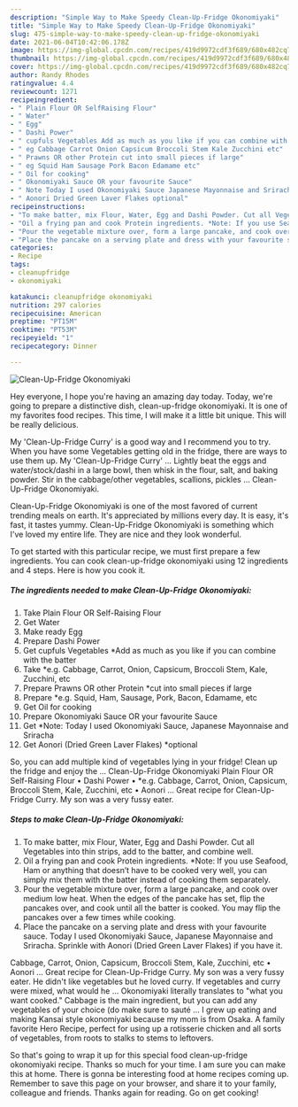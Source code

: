 ```yaml
---
description: "Simple Way to Make Speedy Clean-Up-Fridge Okonomiyaki"
title: "Simple Way to Make Speedy Clean-Up-Fridge Okonomiyaki"
slug: 475-simple-way-to-make-speedy-clean-up-fridge-okonomiyaki
date: 2021-06-04T10:42:06.178Z
image: https://img-global.cpcdn.com/recipes/419d9972cdf3f689/680x482cq70/clean-up-fridge-okonomiyaki-recipe-main-photo.jpg
thumbnail: https://img-global.cpcdn.com/recipes/419d9972cdf3f689/680x482cq70/clean-up-fridge-okonomiyaki-recipe-main-photo.jpg
cover: https://img-global.cpcdn.com/recipes/419d9972cdf3f689/680x482cq70/clean-up-fridge-okonomiyaki-recipe-main-photo.jpg
author: Randy Rhodes
ratingvalue: 4.4
reviewcount: 1271
recipeingredient:
- " Plain Flour OR SelfRaising Flour"
- " Water"
- " Egg"
- " Dashi Power"
- " cupfuls Vegetables Add as much as you like if you can combine with the batter"
- " eg Cabbage Carrot Onion Capsicum Broccoli Stem Kale Zucchini etc"
- " Prawns OR other Protein cut into small pieces if large"
- " eg Squid Ham Sausage Pork Bacon Edamame etc"
- " Oil for cooking"
- " Okonomiyaki Sauce OR your favourite Sauce"
- " Note Today I used Okonomiyaki Sauce Japanese Mayonnaise and Sriracha"
- " Aonori Dried Green Laver Flakes optional"
recipeinstructions:
- "To make batter, mix Flour, Water, Egg and Dashi Powder. Cut all Vegetables into thin strips, add to the batter, and combine well."
- "Oil a frying pan and cook Protein ingredients. *Note: If you use Seafood, Ham or anything that doesn’t have to be cooked very well, you can simply mix them with the batter instead of cooking them separately."
- "Pour the vegetable mixture over, form a large pancake, and cook over medium low heat. When the edges of the pancake has set, flip the pancakes over, and cook until all the batter is cooked. You may flip the pancakes over a few times while cooking."
- "Place the pancake on a serving plate and dress with your favourite sauce. Today I used Okonomiyaki Sauce, Japanese Mayonnaise and Sriracha. Sprinkle with Aonori (Dried Green Laver Flakes) if you have it."
categories:
- Recipe
tags:
- cleanupfridge
- okonomiyaki

katakunci: cleanupfridge okonomiyaki 
nutrition: 297 calories
recipecuisine: American
preptime: "PT15M"
cooktime: "PT53M"
recipeyield: "1"
recipecategory: Dinner

---
```



![Clean-Up-Fridge Okonomiyaki](https://img-global.cpcdn.com/recipes/419d9972cdf3f689/680x482cq70/clean-up-fridge-okonomiyaki-recipe-main-photo.jpg)

Hey everyone, I hope you're having an amazing day today. Today, we're going to prepare a distinctive dish, clean-up-fridge okonomiyaki. It is one of my favorites food recipes. This time, I will make it a little bit unique. This will be really delicious.

My &#39;Clean-Up-Fridge Curry&#39; is a good way and I recommend you to try. When you have some Vegetables getting old in the fridge, there are ways to use them up. My &#39;Clean-Up-Fridge Curry&#39; … Lightly beat the eggs and water/stock/dashi in a large bowl, then whisk in the flour, salt, and baking powder. Stir in the cabbage/other vegetables, scallions, pickles … Clean-Up-Fridge Okonomiyaki.

Clean-Up-Fridge Okonomiyaki is one of the most favored of current trending meals on earth. It's appreciated by millions every day. It is easy, it's fast, it tastes yummy. Clean-Up-Fridge Okonomiyaki is something which I've loved my entire life. They are nice and they look wonderful.


To get started with this particular recipe, we must first prepare a few ingredients. You can cook clean-up-fridge okonomiyaki using 12 ingredients and 4 steps. Here is how you cook it.

<!--inarticleads1-->

##### The ingredients needed to make Clean-Up-Fridge Okonomiyaki:

1. Take  Plain Flour OR Self-Raising Flour
1. Get  Water
1. Make ready  Egg
1. Prepare  Dashi Power
1. Get  cupfuls Vegetables *Add as much as you like if you can combine with the batter
1. Take  *e.g. Cabbage, Carrot, Onion, Capsicum, Broccoli Stem, Kale, Zucchini, etc
1. Prepare  Prawns OR other Protein *cut into small pieces if large
1. Prepare  *e.g. Squid, Ham, Sausage, Pork, Bacon, Edamame, etc
1. Get  Oil for cooking
1. Prepare  Okonomiyaki Sauce OR your favourite Sauce
1. Get  *Note: Today I used Okonomiyaki Sauce, Japanese Mayonnaise and Sriracha
1. Get  Aonori (Dried Green Laver Flakes) *optional


So, you can add multiple kind of vegetables lying in your fridge! Clean up the fridge and enjoy the … Clean-Up-Fridge Okonomiyaki Plain Flour OR Self-Raising Flour • Dashi Power • *e.g. Cabbage, Carrot, Onion, Capsicum, Broccoli Stem, Kale, Zucchini, etc • Aonori … Great recipe for Clean-Up-Fridge Curry. My son was a very fussy eater. 

<!--inarticleads2-->

##### Steps to make Clean-Up-Fridge Okonomiyaki:

1. To make batter, mix Flour, Water, Egg and Dashi Powder. Cut all Vegetables into thin strips, add to the batter, and combine well.
1. Oil a frying pan and cook Protein ingredients. *Note: If you use Seafood, Ham or anything that doesn’t have to be cooked very well, you can simply mix them with the batter instead of cooking them separately.
1. Pour the vegetable mixture over, form a large pancake, and cook over medium low heat. When the edges of the pancake has set, flip the pancakes over, and cook until all the batter is cooked. You may flip the pancakes over a few times while cooking.
1. Place the pancake on a serving plate and dress with your favourite sauce. Today I used Okonomiyaki Sauce, Japanese Mayonnaise and Sriracha. Sprinkle with Aonori (Dried Green Laver Flakes) if you have it.


Cabbage, Carrot, Onion, Capsicum, Broccoli Stem, Kale, Zucchini, etc • Aonori … Great recipe for Clean-Up-Fridge Curry. My son was a very fussy eater. He didn&#39;t like vegetables but he loved curry. If vegetables and curry were mixed, what would he … Okonomiyaki literally translates to &#34;what you want cooked.&#34; Cabbage is the main ingredient, but you can add any vegetables of your choice (do make sure to sauté … I grew up eating and making Kansai style okonomiyaki because my mom is from Osaka. A family favorite Hero Recipe, perfect for using up a rotisserie chicken and all sorts of vegetables, from roots to stalks to stems to leftovers. 

So that's going to wrap it up for this special food clean-up-fridge okonomiyaki recipe. Thanks so much for your time. I am sure you can make this at home. There is gonna be interesting food at home recipes coming up. Remember to save this page on your browser, and share it to your family, colleague and friends. Thanks again for reading. Go on get cooking!
